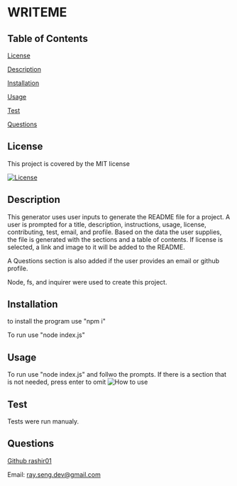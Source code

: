 # WRITEME
## Table of Contents
[License](#license)

[Description](#description)

[Installation](#installation)

[Usage](#usage)

[Test](#test)

[Questions](#questions)
## License
This project is covered by the MIT license

[![License](https://img.shields.io/badge/License-MIT-yellow.svg)](https://opensource.org/licenses/MIT)
## Description
This generator uses user inputs to generate the README file for a project. A user is prompted for a title, description, instructions, usage, license, contributing, test, email, and profile. Based on the data the user supplies, the file is generated with the sections and a table of contents. If license is selected, a link and image to it will be added to the README.

A Questions section is also added if the user provides an email or github profile.

Node, fs, and inquirer were used to create this project. 
## Installation
to install the program use "npm i"

To run use "node index.js"
## Usage
To run use "node index.js" and follwo the prompts. If there is a section that is not needed, press enter to omit
![How to use](./assets/images/usage.gif)
## Test
Tests were run manualy. 
## Questions
[Github rashir01](https://github.com/rashir01)

Email: ray.seng.dev@gmail.com
